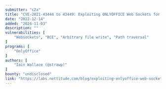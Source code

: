 ```yaml
---
submitter: "c2a"
title: "CVE-2021-43444 to 43449: Exploiting ONLYOFFICE Web Sockets for Unauthenticated Remote Code Execution"
date: "2022-12-14"
added: "2024-11-03"
description: ""
vulnerabilities: [
    "Websockets", "RCE", "Arbitrary file write", "Path traversal"
]
programs: [
    "OnlyOffice"
]
authors: [
    "Iain Wallace (@strawp)"
]
bounty: "undisclosed"
link: "https://labs.nettitude.com/blog/exploiting-onlyoffice-web-sockets-for-unauthenticated-remote-code-execution/"
---
```




